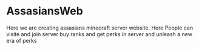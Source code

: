 # AssasiansWeb
Here we are creating assasians minecraft server website. Here People can visite and join server buy ranks and get perks in server and unleash a new era of perks
